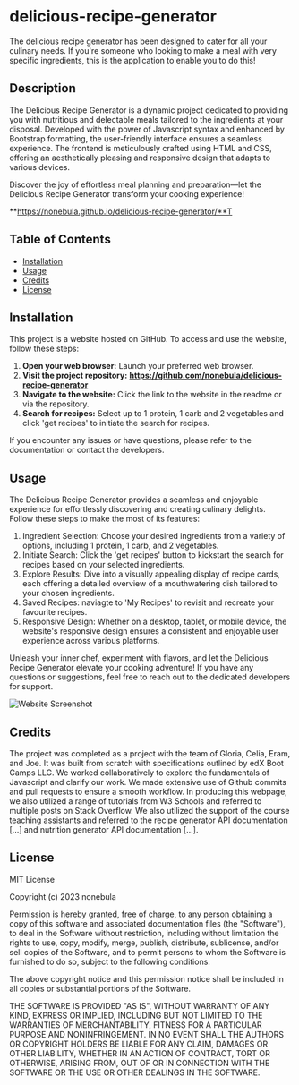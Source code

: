 # delicious-recipe-generator
The delicious recipe generator has been designed to cater for all your culinary needs. If you're someone who looking to make a meal with very specific ingredients, this is the application to enable you to do this! 

## Description 
The Delicious Recipe Generator is a dynamic project dedicated to providing you with nutritious and delectable meals tailored to the ingredients at your disposal. Developed with the power of Javascript syntax and enhanced by Bootstrap formatting, the user-friendly interface ensures a seamless experience. The frontend is meticulously crafted using HTML and CSS, offering an aesthetically pleasing and responsive design that adapts to various devices.

Discover the joy of effortless meal planning and preparation—let the Delicious Recipe Generator transform your cooking experience! 

**https://nonebula.github.io/delicious-recipe-generator/**T

## Table of Contents

* [Installation](#installation)
* [Usage](#usage)
* [Credits](#credits)
* [License](#license)

## Installation
This project is a website hosted on GitHub. To access and use the website, follow these steps:

1. **Open your web browser:** Launch your preferred web browser.
2. **Visit the project repository:** **https://github.com/nonebula/delicious-recipe-generator**
3. **Navigate to the website:** Click the link to the website in the readme or via the repository.
5. **Search for recipes:** Select up to 1 protein, 1 carb and 2 vegetables and click 'get recipes' to initiate the search for recipes. 

If you encounter any issues or have questions, please refer to the documentation or contact the developers.

## Usage 
The Delicious Recipe Generator provides a seamless and enjoyable experience for effortlessly discovering and creating culinary delights. Follow these steps to make the most of its features:

1. Ingredient Selection: Choose your desired ingredients from a variety of options, including 1 protein, 1 carb, and 2 vegetables.
2. Initiate Search: Click the 'get recipes' button to kickstart the search for recipes based on your selected ingredients.
3. Explore Results: Dive into a visually appealing display of recipe cards, each offering a detailed overview of a mouthwatering dish tailored to your chosen ingredients.
4. Saved Recipes: naviagte to 'My Recipes' to revisit and recreate your favourite recipes.
5.  Responsive Design: Whether on a desktop, tablet, or mobile device, the website's responsive design ensures a consistent and enjoyable user experience across various platforms.

Unleash your inner chef, experiment with flavors, and let the Delicious Recipe Generator elevate your cooking adventure! If you have any questions or suggestions, feel free to reach out to the dedicated developers for support.

![Website Screenshot](./assets/images/screenshot.png)

## Credits

The project was completed as a project with the team of Gloria, Celia, Eram, and Joe. It was built from scratch with specifications outlined by edX Boot Camps LLC. We worked collaboratively to explore the fundamentals of Javascript and clarify our work. We made extensive use of Github commits and pull requests to ensure a smooth workflow. In producing this webpage, we also utilized a range of tutorials from W3 Schools and referred to multiple posts on Stack Overflow. We also utilized the support of the course teaching assistants and referred to the recipe generator API documentation [...] and nutrition generator API documentation [...].

## License

MIT License

Copyright (c) 2023 nonebula

Permission is hereby granted, free of charge, to any person obtaining a copy
of this software and associated documentation files (the "Software"), to deal
in the Software without restriction, including without limitation the rights
to use, copy, modify, merge, publish, distribute, sublicense, and/or sell
copies of the Software, and to permit persons to whom the Software is
furnished to do so, subject to the following conditions:

The above copyright notice and this permission notice shall be included in all
copies or substantial portions of the Software.

THE SOFTWARE IS PROVIDED "AS IS", WITHOUT WARRANTY OF ANY KIND, EXPRESS OR
IMPLIED, INCLUDING BUT NOT LIMITED TO THE WARRANTIES OF MERCHANTABILITY,
FITNESS FOR A PARTICULAR PURPOSE AND NONINFRINGEMENT. IN NO EVENT SHALL THE
AUTHORS OR COPYRIGHT HOLDERS BE LIABLE FOR ANY CLAIM, DAMAGES OR OTHER
LIABILITY, WHETHER IN AN ACTION OF CONTRACT, TORT OR OTHERWISE, ARISING FROM,
OUT OF OR IN CONNECTION WITH THE SOFTWARE OR THE USE OR OTHER DEALINGS IN THE
SOFTWARE.
